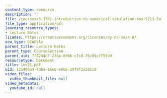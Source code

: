 ```yaml
---
content_type: resource
description: ''
file: /courses/6-336j-introduction-to-numerical-simulation-sma-5211-fall-2003/125400a44aba16e0e9b629f0f2a201c9_lec21.pdf
file_type: application/pdf
learning_resource_types:
- Lecture Notes
license: https://creativecommons.org/licenses/by-nc-sa/4.0/
ocw_type: OCWFile
parent_title: Lecture Notes
parent_type: CourseSection
parent_uid: 7f4244d7-236a-8966-c7c8-76c85c7f5fd9
resourcetype: Document
title: lec21.pdf
uid: 125400a4-4aba-16e0-e9b6-29f0f2a201c9
video_files:
  video_thumbnail_file: null
video_metadata:
  youtube_id: null
---
```

